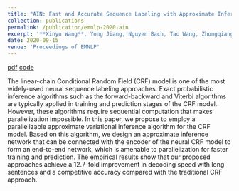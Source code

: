 ```yaml
---
title: "AIN: Fast and Accurate Sequence Labeling with Approximate Inference Network"
collection: publications
permalink: /publication/emnlp-2020-ain
excerpt: '**Xinyu Wang**, Yong Jiang, Nguyen Bach, Tao Wang, Zhongqiang Huang, Fei Huang and Kewei Tu.'
date: 2020-09-15
venue: 'Proceedings of EMNLP'
---
```


<!-- [pdf](https://arxiv.org/pdf/1906.07880.pdf)
[code](https://github.com/wangxinyu0922/Second_Order_SDP)
[bibtex](https://www.aclweb.org/anthology/P19-1454.bib) -->
[pdf](http://faculty.sist.shanghaitech.edu.cn/faculty/tukw/emnlp20ain.pdf)
[code](https://github.com/Alibaba-NLP/AIN)

The linear-chain Conditional Random Field (CRF) model is one of the most widely-used neural sequence labeling approaches. Exact probabilistic inference algorithms such as the forward-backward and Viterbi algorithms are typically applied in training and prediction stages of the CRF model. However, these algorithms require sequential computation that makes parallelization impossible. In this paper, we propose to employ a parallelizable approximate variational inference algorithm for the CRF model. Based on this algorithm, we design an approximate inference network that can be connected with the encoder of the neural CRF model to form an end-to-end network, which is amenable to parallelization for faster training and prediction. The empirical results show that our proposed approaches achieve a 12.7-fold improvement in decoding speed with long sentences and a competitive accuracy compared with the traditional CRF approach.